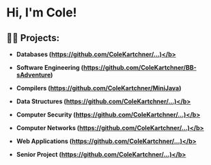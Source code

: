 <h1>Hi, I'm Cole!

<h2>👨‍💻 Projects:</h2>

  - <b>Databases (https://github.com/ColeKartchner/...)</b>

  - <b>Software Engineering (https://github.com/ColeKartchner/BB-sAdventure)</b>

  - <b>Compilers (https://github.com/ColeKartchner/MiniJava)</b>

  - <b>Data Structures (https://github.com/ColeKartchner/...)</b>

  - <b>Computer Security (https://github.com/ColeKartchner/...)</b>

  - <b>Computer Networks (https://github.com/ColeKartchner/...)</b>

  - <b>Web Applications (https://github.com/ColeKartchner/...)</b>

  - <b>Senior Project (https://github.com/ColeKartchner/...)</b>
